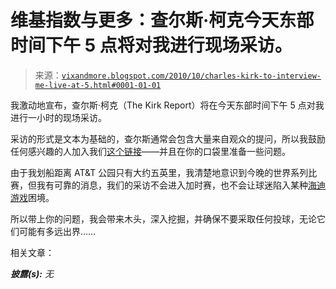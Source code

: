 <!--yml

类别：未分类

日期：2024-05-18 16:59:53

-->

# 维基指数与更多：查尔斯·柯克今天东部时间下午 5 点将对我进行现场采访。

> 来源：[`vixandmore.blogspot.com/2010/10/charles-kirk-to-interview-me-live-at-5.html#0001-01-01`](http://vixandmore.blogspot.com/2010/10/charles-kirk-to-interview-me-live-at-5.html#0001-01-01)

我激动地宣布，查尔斯·柯克（The Kirk Report）将在今天东部时间下午 5 点对我进行一小时的现场采访。

采访的形式是文本为基础的，查尔斯通常会包含大量来自观众的提问，所以我鼓励任何感兴趣的人加入我们[这个链接](http://kirkreport.com/tkr/sb4jd)——并且在你的口袋里准备一些问题。

由于我划船距离 AT&T 公园只有大约五英里，我清楚地意识到今晚的世界系列比赛，但我有可靠的消息，我们的采访不会进入加时赛，也不会让球迷陷入某种[海迪游戏](http://en.wikipedia.org/wiki/Heidi_Game)困境。

所以带上你的问题，我会带来木头，深入挖掘，并确保不要采取任何投球，无论它们可能有多远出界……

相关文章：

***披露(s):*** *无*
